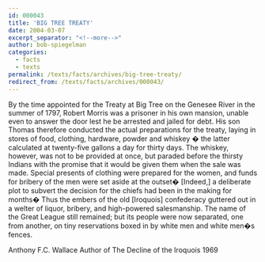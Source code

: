 ```yaml
---
id: 000043
title: 'BIG TREE TREATY'
date: 2004-03-07
excerpt_separator: "<!--more-->"
author: bob-spiegelman
categories:
  - facts
  - texts
permalink: /texts/facts/archives/big-tree-treaty/
redirect_from: /texts/facts/archives/000043/
---
```

By the time appointed for the Treaty at Big Tree on the Genesee River in the summer of 1797, Robert Morris was a prisoner in his own mansion, unable even to answer the door lest he be arrested and jailed for debt. His son Thomas therefore conducted the actual preparations for the treaty, laying in stores of food, clothing, hardware, powder and whiskey � the latter calculated at twenty-five gallons a day for thirty days. The whiskey, however, was not to be provided at once, but paraded before the thirsty Indians with the promise that it would be given them when the sale was made. Special presents of clothing were prepared for the women, and funds for bribery of the men were set aside at the outset� [Indeed,] a deliberate plot to subvert the decision for the chiefs had been in the making for months� Thus the embers of the old [Iroquois] confederacy guttered out in a welter of liquor, bribery, and high-powered salesmanship. The name of the Great League still remained; but its people were now separated, one from another, on tiny reservations boxed in by white men and white men�s fences.

Anthony F.C. Wallace
Author of The Decline of the Iroquois
1969
